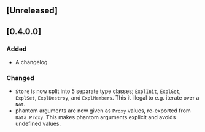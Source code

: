 ## [Unreleased]

## [0.4.0.0]
### Added
- A changelog

### Changed
- `Store` is now split into 5 separate type classes; `ExplInit`, `ExplGet`, `ExplSet`, `ExplDestroy`, and `ExplMembers`.
    This it illegal to e.g. iterate over a `Not`.
- phantom arguments are now given as `Proxy` values, re-exported from `Data.Proxy`. This makes phantom arguments explicit and avoids undefined values.
